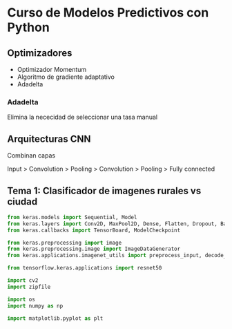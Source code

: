 # Curso de Modelos Predictivos con Python

## Optimizadores

* Optimizador Momentum
* Algoritmo de gradiente adaptativo
* Adadelta

### Adadelta
Elimina la nececidad de seleccionar una tasa manual


## Arquitecturas CNN

Combinan capas 

Input > Convolution > Pooling > Convolution > Pooling > Fully connected

## Tema 1: Clasificador de imagenes rurales vs ciudad

```Python
from keras.models import Sequential, Model
from keras.layers import Conv2D, MaxPool2D, Dense, Flatten, Dropout, BatchNormalization, Input
from keras.callbacks import TensorBoard, ModelCheckpoint

from keras.preprocessing import image
from keras.preprocessing.image import ImageDataGenerator
from keras.applications.imagenet_utils import preprocess_input, decode_predictions

from tensorflow.keras.applications import resnet50

import cv2
import zipfile

import os
import numpy as np

import matplotlib.pyplot as plt
```